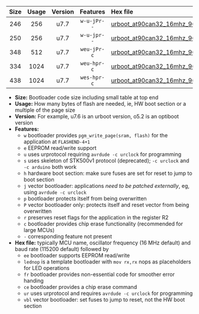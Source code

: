 |Size|Usage|Version|Features|Hex file|
|:-:|:-:|:-:|:-:|:--|
|246|256|u7.7|`w-u-jPr--`|[urboot_at90can32_16mhz_9600bps_lednop_ur_vbl.hex](https://raw.githubusercontent.com/stefanrueger/urboot.hex/main/mcus/at90can32/fcpu_16mhz/9600_bps/urboot_at90can32_16mhz_9600bps_lednop_ur_vbl.hex)|
|250|256|u7.7|`w-u-jpr--`|[urboot_at90can32_16mhz_9600bps_lednop_fr_ur_vbl.hex](https://raw.githubusercontent.com/stefanrueger/urboot.hex/main/mcus/at90can32/fcpu_16mhz/9600_bps/urboot_at90can32_16mhz_9600bps_lednop_fr_ur_vbl.hex)|
|348|512|u7.7|`weu-jPr-c`|[urboot_at90can32_16mhz_9600bps_ee_lednop_fr_ce_ur_vbl.hex](https://raw.githubusercontent.com/stefanrueger/urboot.hex/main/mcus/at90can32/fcpu_16mhz/9600_bps/urboot_at90can32_16mhz_9600bps_ee_lednop_fr_ce_ur_vbl.hex)|
|334|1024|u7.7|`weu-hpr-c`|[urboot_at90can32_16mhz_9600bps_ee_lednop_fr_ce_ur.hex](https://raw.githubusercontent.com/stefanrueger/urboot.hex/main/mcus/at90can32/fcpu_16mhz/9600_bps/urboot_at90can32_16mhz_9600bps_ee_lednop_fr_ce_ur.hex)|
|438|1024|u7.7|`wes-hpr-c`|[urboot_at90can32_16mhz_9600bps_ee_lednop_fr_ce.hex](https://raw.githubusercontent.com/stefanrueger/urboot.hex/main/mcus/at90can32/fcpu_16mhz/9600_bps/urboot_at90can32_16mhz_9600bps_ee_lednop_fr_ce.hex)|

- **Size:** Bootloader code size including small table at top end
- **Usage:** How many bytes of flash are needed, ie, HW boot section or a multiple of the page size
- **Version:** For example, u7.6 is an urboot version, o5.2 is an optiboot version
- **Features:**
  + `w` bootloader provides `pgm_write_page(sram, flash)` for the application at `FLASHEND-4+1`
  + `e` EEPROM read/write support
  + `u` uses urprotocol requiring `avrdude -c urclock` for programming
  + `s` uses skeleton of STK500v1 protocol (deprecated); `-c urclock` and `-c arduino` both work
  + `h` hardware boot section: make sure fuses are set for reset to jump to boot section
  + `j` vector bootloader: applications *need to be patched externally*, eg, using `avrdude -c urclock`
  + `p` bootloader protects itself from being overwritten
  + `P` vector bootloader only: protects itself and reset vector from being overwritten
  + `r` preserves reset flags for the application in the register R2
  + `c` bootloader provides chip erase functionality (recommended for large MCUs)
  + `-` corresponding feature not present
- **Hex file:** typically MCU name, oscillator frequency (16 MHz default) and baud rate (115200 default) followed by
  + `ee` bootloader supports EEPROM read/write
  + `lednop` is a template bootloader with `mov rx,rx` nops as placeholders for LED operations
  + `fr` bootloader provides non-essential code for smoother error handing
  + `ce` bootloader provides a chip erase command
  + `ur` uses urprotocol and requires `avrdude -c urclock` for programming
  + `vbl` vector bootloader: set fuses to jump to reset, not the HW boot section
